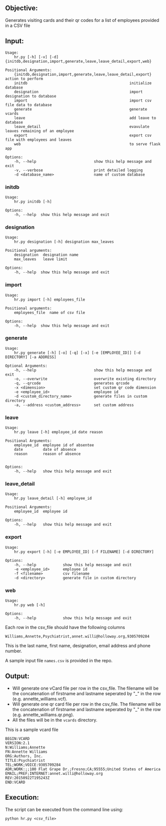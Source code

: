 ## Objective:

Generates visiting cards and their qr codes for a list of employees provided in a CSV
file


## Input:

    Usage: 
        hr.py [-h] [-v] [-d] {initdb,designation,import,generate,leave,leave_detail,export,web}

    Positional Arguments:
        {initdb,designation,import,generate,leave,leave_detail,export}    action to perform
        initdb                                              initialize database
        designation                                         import designation to database
        import                                              import csv file data to database
        generate                                            generate vcards
        leave                                               add leave to database
        leave_detail                                        evavulate leaves remaining of an employee
        export                                              export csv file with employees and leaves
        web                                                 to serve flask app

    Options:
        -h, --help                          show this help message and exit
        -v, --verbose                       print detailed logging
        -d <database_name>                  name of custom database


### initdb

    Usage: 
        hr.py initdb [-h]

    Options:
        -h, --help  show this help message and exit

### designation

    Usage: 
        hr.py designation [-h] designation max_leaves

    Positional arguments:
        designation  designation name
        max_leaves   leave limit
        
    Options:
        -h, --help  show this help message and exit

### import

    Usage: 
        hr.py import [-h] employees_file

    Positional arguments:
        employees_file  name of csv file

    Options:
        -h, --help  show this help message and exit


### generate

    Usage: 
        hr.py generate [-h] [-o] [-q] [-x] [-e [EMPLOYEE_ID]] [-d DIRECTORY] [-a ADDRESS]

    Optional Arguments:
        -h, --help                          show this help message and exit
        -o, --overwrite                     overwrite existing directory
        -q, --qrcode                        generates qrcode
        -x <dimension>                      set custom qr code dimension
        -e <employee_id>                    employee id
        -d <custom_directory_name>          generate files in custom directory
        -a, --address <custom_address>      set custom address

### leave

    Usage: 
        hr.py leave [-h] employee_id date reason

    Positional Arguments:
        employee_id  employee id of absentee
        date         date of absence
        reason       reason of absence


    Options:
        -h, --help   show this help message and exit

### leave_detail

    Usage: 
        hr.py leave_detail [-h] employee_id

    Positional Arguments:
        employee_id  employee id

    Options:
        -h, --help   show this help message and exit

### export

    Usage: 
        hr.py export [-h] [-e EMPLOYEE_ID] [-f FILENAME] [-d DIRECTORY]

    Options:
        -h, --help            show this help message and exit
        -e <employee_id>      employee id
        -f <filename>         csv filename
        -d <directory>        generate file in custom directory

### web

    Usage: 
        hr.py web [-h]

    Options:
        -h, --help            show this help message and exit


Each row in the csv_file should have the following columns

    Williams,Annette,Psychiatrist,annet.willi@holloway.org,9305709284

This is the last name, first name, designation, email address and
phone number. 

A sample input file `names.csv` is provided in the repo.


## Output:

- Will generate one vCard file per row in the csv_file. The filename
will be the concatenation of firstname and lastname seperated by "_" 
in the row (e.g. annette_williams.vcf).
- Will generate one qr card file per row in the csv_file. The filename
will be the concatenation of firstname and lastname seperated by "_" 
in the row (e.g. annette_williams.qr.png).
- All the files will be in the `vcards` directory.

This is a sample vcard file

    BEGIN:VCARD
    VERSION:2.1
    N:Williams;Annette
    FN:Annette Williams
    ORG:Authors, Inc.
    TITLE:Psychiatrist
    TEL;WORK;VOICE:9305709284
    ADR;WORK:;;100 Flat Grape Dr.;Fresno;CA;95555;United States of America
    EMAIL;PREF;INTERNET:annet.willi@holloway.org
    REV:20150922T195243Z
    END:VCARD


## Execution:

The script can be executed from the command line using:
 
 ```python hr.py <csv_file>```
    